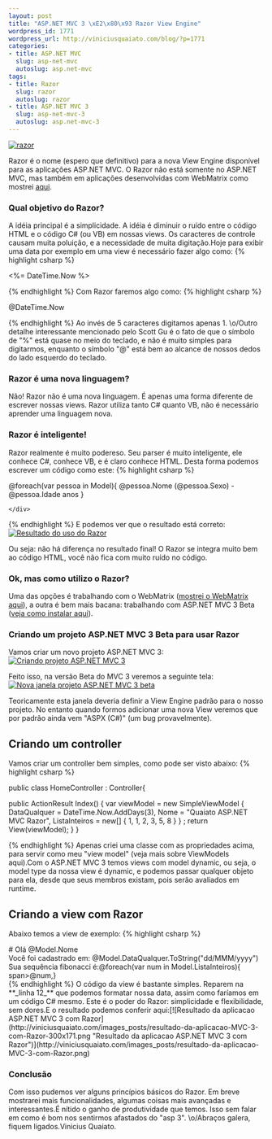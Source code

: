 ```yaml
--- 
layout: post
title: "ASP.NET MVC 3 \xE2\x80\x93 Razor View Engine"
wordpress_id: 1771
wordpress_url: http://viniciusquaiato.com/blog/?p=1771
categories: 
- title: ASP.NET MVC
  slug: asp-net-mvc
  autoslug: asp.net-mvc
tags: 
- title: Razor
  slug: razor
  autoslug: razor
- title: ASP.NET MVC 3
  slug: asp-net-mvc-3
  autoslug: asp.net-mvc-3
---
```



[![](http://viniciusquaiato.com/images_posts/razor-150x150.jpg "razor")](http://viniciusquaiato.com/images_posts/razor.jpg)

Razor é o nome (espero que definitivo) para a nova View Engine disponível para as aplicações ASP.NET MVC. O Razor não está somente no ASP.NET MVC, mas também em aplicações desenvolvidas com WebMatrix como mostrei [aqui](http://viniciusquaiato.com/blog/webmatrix-o-que-e-por-que-usar/).

### Qual objetivo do Razor?
A idéia principal é a simplicidade. A idéia é diminuir o ruído entre o código HTML e o código C# (ou VB) em nossas views. Os caracteres de controle causam muita poluição, e a necessidade de muita digitação.Hoje para exibir uma data por exemplo em uma view é necessário fazer algo como:
{% highlight csharp %}

<%= DateTime.Now %>

{% endhighlight %}
Com Razor faremos algo como:
{% highlight csharp %}

@DateTime.Now

{% endhighlight %}
Ao invés de 5 caracteres digitamos apenas 1. \o/Outro detalhe interessante mencionado pelo Scott Gu é o fato de que o símbolo de "%" está quase no meio do teclado, e não é muito simples para digitarmos, enquanto o símbolo "@" está bem ao alcance de nossos dedos do lado esquerdo do teclado.

### Razor é uma nova linguagem?
Não! Razor não é uma nova linguagem. É apenas uma forma diferente de escrever nossas views. Razor utiliza tanto C# quanto VB, não é necessário aprender uma linguagem nova.

### Razor é inteligente!
Razor realmente é muito podereso. Seu parser é muito inteligente, ele conhece C#, conhece VB, e é claro conhece HTML. Desta forma podemos escrever um código como este:
{% highlight csharp %}
<div>            @foreach(var pessoa in Model){
 @pessoa.Nome (@pessoa.Sexo) - @pessoa.Idade anos
}


    </div>
{% endhighlight %}
E podemos ver que o resultado está correto:[![Resultado do uso do Razor](http://viniciusquaiato.com/images_posts/syntax-result-300x116.png "Resultado do uso do Razor")](http://viniciusquaiato.com/images_posts/syntax-result.png)

Ou seja: não há diferença no resultado final! O Razor se integra muito bem ao código HTML, você não fica com muito ruído no código.

### Ok, mas como utilizo o Razor?
Uma das opções é trabalhando com o WebMatrix ([mostrei o WebMatrix aqui](http://viniciusquaiato.com/blog/webmatrix-o-que-e-por-que-usar/)), a outra é bem mais bacana: trabalhando com ASP.NET MVC 3 Beta ([veja como instalar aqui](http://viniciusquaiato.com/blog/asp-net-mvc-3/)).

### Criando um projeto ASP.NET MVC 3 Beta para usar Razor


Vamos criar um novo projeto ASP.NET MVC 3:[![Criando projeto ASP.NET MVC 3](http://viniciusquaiato.com/images_posts/Criando-projeto-300x190.png "Criando projeto ASP.NET MVC 3")](http://viniciusquaiato.com/images_posts/Criando-projeto.png)



Feito isso, na versão Beta do MVC 3 veremos a seguinte tela:[![Nova janela projeto ASP.NET MVC 3 beta](http://viniciusquaiato.com/images_posts/nova-janela-projeto-asp-net-mvc-3-beta-300x268.png "Nova janela projeto ASP.NET MVC 3 beta")](http://viniciusquaiato.com/images_posts/nova-janela-projeto-asp-net-mvc-3-beta.png)

Teoricamente esta janela deveria definir a View Engine padrão para o nosso projeto. No entanto quando formos adicionar uma nova View veremos que por padrão ainda vem "ASPX (C#)" (um bug provavelmente).

##

## Criando um controller
Vamos criar um controller bem simples, como pode ser visto abaixo:
{% highlight csharp %}

public class HomeController : Controller{    

public ActionResult Index()    {
var viewModel = new SimpleViewModel                            {                                DataQualquer = DateTime.Now.AddDays(3),                                Nome = "Quaiato ASP.NET MVC Razor",                                ListaInteiros = new[] { 1, 1, 2, 3, 5, 8 }
                            }
;
return View(viewModel);
    }
}

{% endhighlight %}
Apenas criei uma classe com as propriedades acima, para servir como meu "view model" (veja mais sobre ViewModels aqui).Com o ASP.NET MVC 3 temos views com model dynamic, ou seja, o model type da nossa view é dynamic, e podemos passar qualquer objeto para ela, desde que seus membros existam, pois serão avaliados em runtime.

##

## Criando a view com Razor
Abaixo temos a view de exemplo:
{% highlight csharp %}
<head><title>Index</title></head><body># Olá @Model.Nome
<div>
Você foi cadastrado em: @Model.DataQualquer.ToString("dd/MMM/yyyy")
Sua sequência fibonacci é:@foreach(var num in Model.ListaInteiros){
span>@num,</span>}


</div></body></html>
{% endhighlight %}
O código da view é bastante simples. Reparem na **_linha 12_** que podemos formatar nossa data, assim como faríamos em um código C# mesmo. Este é o poder do Razor: simplicidade e flexibilidade, sem dores.E o resultado podemos conferir aqui:[![Resultado da aplicacao ASP.NET MVC 3 com Razor](http://viniciusquaiato.com/images_posts/resultado-da-aplicacao-MVC-3-com-Razor-300x171.png "Resultado da aplicacao ASP.NET MVC 3 com Razor")](http://viniciusquaiato.com/images_posts/resultado-da-aplicacao-MVC-3-com-Razor.png)



### Conclusão
Com isso pudemos ver alguns princípios básicos do Razor. Em breve mostrarei mais funcionalidades, algumas coisas mais avançadas e interessantes.É nítido o ganho de produtividade que temos. Isso sem falar em como é bom nos sentirmos afastados do "asp 3". \o/Abraços galera, fiquem ligados.Vinicius Quaiato.
